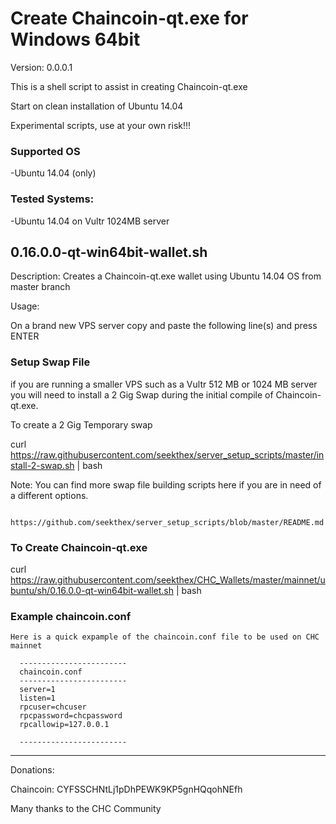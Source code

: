 
Create Chaincoin-qt.exe for Windows 64bit
=============

Version: 0.0.0.1

This is a shell script to assist in creating Chaincoin-qt.exe

Start on clean installation of Ubuntu 14.04

Experimental scripts, use at your own risk!!!


### Supported OS
-Ubuntu 14.04 (only)


### Tested Systems:
-Ubuntu 14.04 on Vultr 1024MB server


0.16.0.0-qt-win64bit-wallet.sh  
--------------

Description: Creates a Chaincoin-qt.exe wallet using Ubuntu 14.04 OS from master branch

Usage:

On a brand new VPS server copy and paste the following line(s) and press ENTER


### Setup Swap File


  if you are running a smaller VPS such as a Vultr 512 MB or 1024 MB server you will need to install a 2 Gig Swap
  during the initial compile of Chaincoin-qt.exe.

  To create a 2 Gig Temporary swap

  curl https://raw.githubusercontent.com/seekthex/server_setup_scripts/master/install-2-swap.sh | bash

  Note: You can find more swap file building scripts here if you are in need of a different options.

        https://github.com/seekthex/server_setup_scripts/blob/master/README.md


### To Create Chaincoin-qt.exe


  curl https://raw.githubusercontent.com/seekthex/CHC_Wallets/master/mainnet/ubuntu/sh/0.16.0.0-qt-win64bit-wallet.sh | bash

  ### Example chaincoin.conf

    Here is a quick expample of the chaincoin.conf file to be used on CHC mainnet

      ------------------------
      chaincoin.conf
      ------------------------
      server=1
      listen=1
      rpcuser=chcuser
      rpcpassword=chcpassword
      rpcallowip=127.0.0.1

      ------------------------

**********

Donations:

Chaincoin: CYFSSCHNtLj1pDhPEWK9KP5gnHQqohNEfh

Many thanks to the CHC Community
